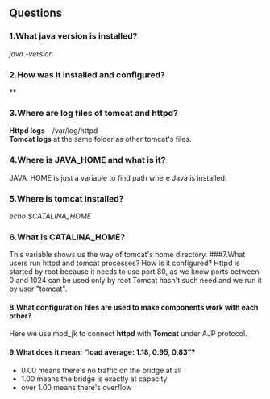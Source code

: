 



## Questions


### 1.What java version is installed?

*java -version*

### 2.How was it installed and configured?
**

### 3.Where are log files of tomcat and httpd?
 **Httpd logs** - /var/log/httpd  
 **Tomcat logs** at the same folder as other tomcat's files.  

### 4.Where is JAVA_HOME and what is it?
JAVA_HOME is just a variable to find path where Java is installed.
### 5.Where is tomcat installed?
*echo $CATALINA_HOME*
### 6.What is CATALINA_HOME?
This variable shows us the way of tomcat's home directory.
###7.What users run httpd and tomcat processes? How is it configured?
Httpd is started by root because it needs to use port 80, as we know ports between 0 and 1024 can be used only by root
Tomcat hasn't such need and we run it by user "tomcat".
#### 8.What configuration files are used to make components work with each other?
Here we use mod_jk to connect **httpd** with **Tomcat** under  AJP protocol.
#### 9.What does it mean: “load average: 1.18, 0.95, 0.83”?
* 0.00 means there's no traffic on the bridge at all  
* 1.00 means the bridge is exactly at capacity  
* over 1.00 means there's overflow
